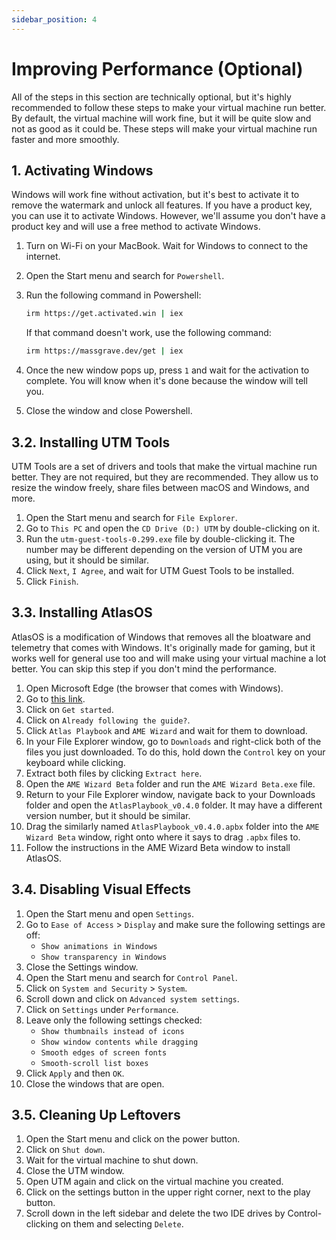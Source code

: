 ```yaml
---
sidebar_position: 4
--- 
```


# Improving Performance (Optional)

All of the steps in this section are technically optional, but it's highly recommended to follow these steps to make your virtual machine run better. By default, the virtual machine will work fine, but it will be quite slow and not as good as it could be. These steps will make your virtual machine run faster and more smoothly.

## 1. Activating Windows

Windows will work fine without activation, but it's best to activate it to remove the watermark and unlock all features. If you have a product key, you can use it to activate Windows. However, we'll assume you don't have a product key and will use a free method to activate Windows.

1. Turn on Wi-Fi on your MacBook. Wait for Windows to connect to the internet.
2. Open the Start menu and search for `Powershell`.
3. Run the following command in Powershell:

    ```sh
    irm https://get.activated.win | iex
    ```

    If that command doesn't work, use the following command:

    ```sh
    irm https://massgrave.dev/get | iex
    ```

4. Once the new window pops up, press `1` and wait for the activation to complete. You will know when it's done because the window will tell you.
5. Close the window and close Powershell.

## 3.2. Installing UTM Tools

UTM Tools are a set of drivers and tools that make the virtual machine run better. They are not required, but they are recommended. They allow us to resize the window freely, share files between macOS and Windows, and more.

1. Open the Start menu and search for `File Explorer`.
2. Go to `This PC` and open the `CD Drive (D:) UTM` by double-clicking on it.
3. Run the `utm-guest-tools-0.299.exe` file by double-clicking it. The number may be different depending on the version of UTM you are using, but it should be similar.
4. Click `Next`, `I Agree`, and wait for UTM Guest Tools to be installed.
5. Click `Finish`.

## 3.3. Installing AtlasOS

AtlasOS is a modification of Windows that removes all the bloatware and telemetry that comes with Windows. It's originally made for gaming, but it works well for general use too and will make using your virtual machine a lot better. You can skip this step if you don't mind the performance.

1. Open Microsoft Edge (the browser that comes with Windows).
2. Go to [this link](https://atlasos.net/).
3. Click on `Get started`.
4. Click on `Already following the guide?`.
5. Click `Atlas Playbook` and `AME Wizard` and wait for them to download.
6. In your File Explorer window, go to `Downloads` and right-click both of the files you just downloaded. To do this, hold down the `Control` key on your keyboard while clicking.
7. Extract both files by clicking `Extract here`.
8. Open the `AME Wizard Beta` folder and run the `AME Wizard Beta.exe` file.
9. Return to your File Explorer window, navigate back to your Downloads folder and open the `AtlasPlaybook_v0.4.0` folder. It may have a different version number, but it should be similar.
10. Drag the similarly named `AtlasPlaybook_v0.4.0.apbx` folder into the `AME Wizard Beta` window, right onto where it says to drag `.apbx` files to.
11. Follow the instructions in the AME Wizard Beta window to install AtlasOS.

## 3.4. Disabling Visual Effects

1. Open the Start menu and open `Settings`.
2. Go to `Ease of Access` > `Display` and make sure the following settings are off:
    - `Show animations in Windows`
    - `Show transparency in Windows`
3. Close the Settings window.
4. Open the Start menu and search for `Control Panel`.
5. Click on `System and Security` > `System`.
6. Scroll down and click on `Advanced system settings`.
7. Click on `Settings` under `Performance`.
8. Leave only the following settings checked:
    - `Show thumbnails instead of icons`
    - `Show window contents while dragging`
    - `Smooth edges of screen fonts`
    - `Smooth-scroll list boxes`
9. Click `Apply` and then `OK`.
10. Close the windows that are open.

## 3.5. Cleaning Up Leftovers

1. Open the Start menu and click on the power button.
2. Click on `Shut down`.
3. Wait for the virtual machine to shut down.
4. Close the UTM window.
5. Open UTM again and click on the virtual machine you created.
6. Click on the settings button in the upper right corner, next to the play button.
7. Scroll down in the left sidebar and delete the two IDE drives by Control-clicking on them and selecting `Delete`.
